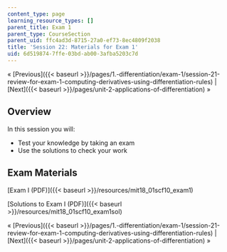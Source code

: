 ```yaml
---
content_type: page
learning_resource_types: []
parent_title: Exam 1
parent_type: CourseSection
parent_uid: ffc4ad3d-8715-27a0-ef73-8ec4809f2038
title: 'Session 22: Materials for Exam 1'
uid: 6d519874-7ffe-03bd-ab00-3afba5203c7d
---
```


« [Previous]({{< baseurl >}}/pages/1.-differentiation/exam-1/session-21-review-for-exam-1-computing-derivatives-using-differentiation-rules) | [Next]({{< baseurl >}}/pages/unit-2-applications-of-differentiation) »

Overview
--------

In this session you will:

*   Test your knowledge by taking an exam
*   Use the solutions to check your work

Exam Materials
--------------

[Exam I (PDF)]({{< baseurl >}}/resources/mit18_01scf10_exam1)

[Solutions to Exam I (PDF)]({{< baseurl >}}/resources/mit18_01scf10_exam1sol)

« [Previous]({{< baseurl >}}/pages/1.-differentiation/exam-1/session-21-review-for-exam-1-computing-derivatives-using-differentiation-rules) | [Next]({{< baseurl >}}/pages/unit-2-applications-of-differentiation) »